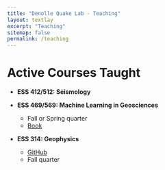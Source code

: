 ```yaml
---
title: "Denolle Quake Lab - Teaching"
layout: textlay
excerpt: "Teaching"
sitemap: false
permalink: /teaching
---
```


# Active Courses Taught
- **ESS 412/512: Seismology**

- **ESS 469/569: Machine Learning in Geosciences**
    - Fall or Spring quarter
    - [Book](https://geo-smart.github.io/mlgeo-book/about_this_book/about_this_book.html)

- **ESS 314: Geophysics**
    - [GitHub](https://github.com/UW-geophysics-edu/ESS314-fall23)
    - Fall quarter
